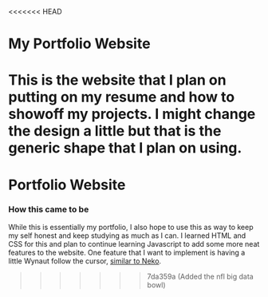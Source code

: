 <<<<<<< HEAD
# My Portfolio Website

This is the website that I plan on putting on my resume and how to showoff my projects. I might change the design a little but that is the generic shape that I plan on using.
=======
# Portfolio Website

### How this came to be

While this is essentially my portfolio, I also hope to use this as way to keep my self honest and keep studying as much as I can. I learned HTML and CSS for this and plan to continue learning Javascript to add some more neat features to the website. One feature that I want to implement is having a little Wynaut follow the cursor, [similar to Neko](https://en.wikipedia.org/wiki/Neko_(software)). 
>>>>>>> 7da359a (Added the nfl big data bowl)
